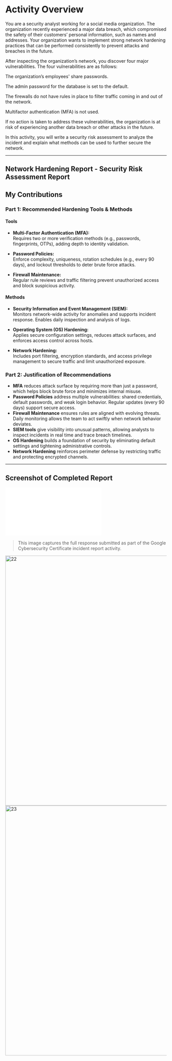 # Activity Overview

You are a security analyst working for a social media organization. The organization recently experienced a major data breach, which compromised the safety of their customers’ personal information, such as names and addresses. Your organization wants to implement strong network hardening practices that can be performed consistently to prevent attacks and breaches in the future. 

After inspecting the organization’s network, you discover four major vulnerabilities. The four vulnerabilities are as follows:

The organization’s employees' share passwords.

The admin password for the database is set to the default.

The firewalls do not have rules in place to filter traffic coming in and out of the network.

Multifactor authentication (MFA) is not used. 

If no action is taken to address these vulnerabilities, the organization is at risk of experiencing another data breach or other attacks in the future. 

In this activity, you will write a security risk assessment to analyze the incident and explain what methods can be used to further secure the network.

---
## Network Hardening Report - Security Risk Assessment Report

## My Contributions
### Part 1: Recommended Hardening Tools & Methods

#### Tools
- **Multi-Factor Authentication (MFA):**  
  Requires two or more verification methods (e.g., passwords, fingerprints, OTPs), adding depth to identity validation.

- **Password Policies:**  
  Enforce complexity, uniqueness, rotation schedules (e.g., every 90 days), and lockout thresholds to deter brute force attacks.

- **Firewall Maintenance:**  
  Regular rule reviews and traffic filtering prevent unauthorized access and block suspicious activity.

#### Methods
- **Security Information and Event Management (SIEM):**  
  Monitors network-wide activity for anomalies and supports incident response. Enables daily inspection and analysis of logs.

- **Operating System (OS) Hardening:**  
  Applies secure configuration settings, reduces attack surfaces, and enforces access control across hosts.

- **Network Hardening:**  
  Includes port filtering, encryption standards, and access privilege management to secure traffic and limit unauthorized exposure.

### Part 2: Justification of Recommendations

- **MFA** reduces attack surface by requiring more than just a password, which helps block brute force and minimizes internal misuse.
- **Password Policies** address multiple vulnerabilities: shared credentials, default passwords, and weak login behavior. Regular updates (every 90 days) support secure access.
- **Firewall Maintenance** ensures rules are aligned with evolving threats. Daily monitoring allows the team to act swiftly when network behavior deviates.
- **SIEM tools** give visibility into unusual patterns, allowing analysts to inspect incidents in real time and trace breach timelines.
- **OS Hardening** builds a foundation of security by eliminating default settings and tightening administrative controls.
- **Network Hardening** reinforces perimeter defense by restricting traffic and protecting encrypted channels.

---

## Screenshot of Completed Report
![Network Hardening Report Screenshot](images/network-hardening.md)
> This image captures the full response submitted as part of the Google Cybersecurity Certificate incident report activity.
<img width="594" height="778" alt="22" src="https://github.com/user-attachments/assets/bc7a9560-6911-4cce-bf75-aed1fd2ed208" />
<img width="558" height="778" alt="23" src="https://github.com/user-attachments/assets/adbaf69f-c2d6-4416-8252-8a4f6d0de84d" />
